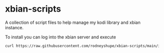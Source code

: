 # xbian-scripts

A collection of script files to help manage my kodi library and xbian instance.

To install you can log into the xbian server and execute

```bash
curl https://raw.githubusercontent.com/rodneyshupe/xbian-scripts/main/install.sh | bash
```
